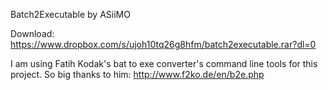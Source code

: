 Batch2Executable by ASiiMO

Download: https://www.dropbox.com/s/ujoh10tq26g8hfm/batch2executable.rar?dl=0

I am using Fatih Kodak's bat to exe converter's command line tools for this project.
So big thanks to him:
http://www.f2ko.de/en/b2e.php
